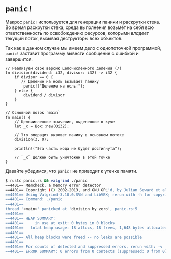 # `panic!`

Макрос `panic!` используется для генерации паники и раскрутки стека.
Во время раскрутки стека, среда выполнения возьмёт на себя всю ответственность по
освобождению ресурсов, которыми *владеет* текущий поток, вызывая деструкторы
всех объектов.

Так как в данном случае мы имеем дело с однопоточной программой, `panic!` заставит
программу вывести сообщение с ошибкой и завершится.

```rust,editable,ignore,mdbook-runnable
// Реализуем свою версию целочисленного деления (/)
fn division(dividend: i32, divisor: i32) -> i32 {
    if divisor == 0 {
       // Деление на ноль вызывает панику
        panic!("Деление на ноль!");
    } else {
        dividend / divisor
    }
}

// Основной поток `main`
fn main() {
    // Целочисленное значение, выделенное в куче
    let _x = Box::new(0i32);

    // Это операция вызовет панику в основном потоке
    division(3, 0);

    println!("Эта часть кода не будет достигнута");

    // `_x` должен быть уничтожен в этой точке
}
```

Давайте убедимся, что `panic!` не приводит к утечке памяти.

```bash
$ rustc panic.rs && valgrind ./panic
==4401== Memcheck, a memory error detector
==4401== Copyright (C) 2002-2013, and GNU GPL'd, by Julian Seward et al.
==4401== Using Valgrind-3.10.0.SVN and LibVEX; rerun with -h for copyright info
==4401== Command: ./panic
==4401== 
thread '<main>' panicked at 'division by zero', panic.rs:5
==4401== 
==4401== HEAP SUMMARY:
==4401==     in use at exit: 0 bytes in 0 blocks
==4401==   total heap usage: 18 allocs, 18 frees, 1,648 bytes allocated
==4401== 
==4401== All heap blocks were freed -- no leaks are possible
==4401== 
==4401== For counts of detected and suppressed errors, rerun with: -v
==4401== ERROR SUMMARY: 0 errors from 0 contexts (suppressed: 0 from 0)
```
